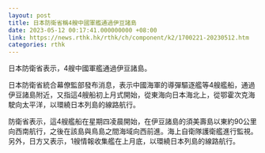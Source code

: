 ```yaml
---
layout: post
title: 日本防衛省稱4艘中國軍艦通過伊豆諸島
date: 2023-05-12 00:17:41.000000000 +08:00
link: https://news.rthk.hk/rthk/ch/component/k2/1700221-20230512.htm
categories: rthk
---
```


日本防衛省表示，4艘中國軍艦通過伊豆諸島。

日本防衛省統合幕僚監部發布消息，表示中國海軍的導彈驅逐艦等4艘艦船，通過伊豆諸島附近，又指這4艘船初上月式開始，從東海向日本海北上，從鄂霍次克海駛向太平洋，以環繞日本列島的線路航行。

防衛省表示，這4艘艦船在星期四凌晨開始，在伊豆諸島的須美壽島以東約90公里向西南航行，之後在該島與鳥島之間海域向西前進。海上自衛隊護衛艦進行監視。另外，日方又表示，1艘情報收集艦在上月底，以環繞日本列島的線路航行。
